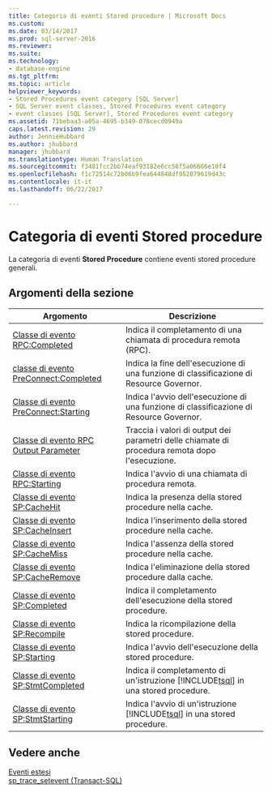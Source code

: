 ```yaml
---
title: Categoria di eventi Stored procedure | Microsoft Docs
ms.custom: 
ms.date: 03/14/2017
ms.prod: sql-server-2016
ms.reviewer: 
ms.suite: 
ms.technology:
- database-engine
ms.tgt_pltfrm: 
ms.topic: article
helpviewer_keywords:
- Stored Procedures event category [SQL Server]
- SQL Server event classes, Stored Procedures event category
- event classes [SQL Server], Stored Procedures event category
ms.assetid: 71bebaa3-a05a-4695-b349-078cecd0949a
caps.latest.revision: 29
author: JennieHubbard
ms.author: jhubbard
manager: jhubbard
ms.translationtype: Human Translation
ms.sourcegitcommit: f3481fcc2bb74eaf93182e6cc58f5a06666e10f4
ms.openlocfilehash: f1c72514c72b06b9fea644848df952879619d43c
ms.contentlocale: it-it
ms.lasthandoff: 06/22/2017

---
```

# <a name="stored-procedures-event-category"></a>Categoria di eventi Stored procedure
  La categoria di eventi **Stored Procedure** contiene eventi stored procedure generali.  
  
## <a name="in-this-section"></a>Argomenti della sezione  
  
|Argomento|Descrizione|  
|-----------|-----------------|  
|[Classe di evento RPC:Completed](../../relational-databases/event-classes/rpc-completed-event-class.md)|Indica il completamento di una chiamata di procedura remota (RPC).|  
|[classe di evento PreConnect:Completed](../../relational-databases/event-classes/preconnect-completed-event-class.md)|Indica la fine dell'esecuzione di una funzione di classificazione di Resource Governor.|  
|[Classe di evento PreConnect:Starting](../../relational-databases/event-classes/preconnect-starting-event-class.md)|Indica l'avvio dell'esecuzione di una funzione di classificazione di Resource Governor.|  
|[Classe di evento RPC Output Parameter](../../relational-databases/event-classes/rpc-output-parameter-event-class.md)|Traccia i valori di output dei parametri delle chiamate di procedura remota dopo l'esecuzione.|  
|[Classe di evento RPC:Starting](../../relational-databases/event-classes/rpc-starting-event-class.md)|Indica l'avvio di una chiamata di procedura remota.|  
|[Classe di evento SP:CacheHit](../../relational-databases/event-classes/sp-cachehit-event-class.md)|Indica la presenza della stored procedure nella cache.|  
|[Classe di evento SP:CacheInsert](../../relational-databases/event-classes/sp-cacheinsert-event-class.md)|Indica l'inserimento della stored procedure nella cache.|  
|[Classe di evento SP:CacheMiss](../../relational-databases/event-classes/sp-cachemiss-event-class.md)|Indica l'assenza della stored procedure nella cache.|  
|[Classe di evento SP:CacheRemove](../../relational-databases/event-classes/sp-cacheremove-event-class.md)|Indica l'eliminazione della stored procedure dalla cache.|  
|[Classe di evento SP:Completed](../../relational-databases/event-classes/sp-completed-event-class.md)|Indica il completamento dell'esecuzione della stored procedure.|  
|[Classe di evento SP:Recompile](../../relational-databases/event-classes/sp-recompile-event-class.md)|Indica la ricompilazione della stored procedure.|  
|[Classe di evento SP:Starting](../../relational-databases/event-classes/sp-starting-event-class.md)|Indica l'avvio dell'esecuzione della stored procedure.|  
|[Classe di evento SP:StmtCompleted](../../relational-databases/event-classes/sp-stmtcompleted-event-class.md)|Indica il completamento di un'istruzione [!INCLUDE[tsql](../../includes/tsql-md.md)] in una stored procedure.|  
|[Classe di evento SP:StmtStarting](../../relational-databases/event-classes/sp-stmtstarting-event-class.md)|Indica l'avvio di un'istruzione [!INCLUDE[tsql](../../includes/tsql-md.md)] in una stored procedure.|  
  
## <a name="see-also"></a>Vedere anche  
 [Eventi estesi](../../relational-databases/extended-events/extended-events.md)   
 [sp_trace_setevent &#40;Transact-SQL&#41;](../../relational-databases/system-stored-procedures/sp-trace-setevent-transact-sql.md)  
  
  
